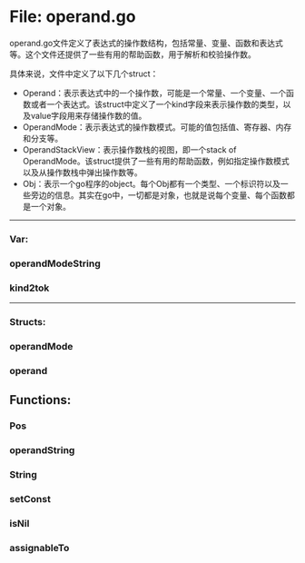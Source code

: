 # File: operand.go

operand.go文件定义了表达式的操作数结构，包括常量、变量、函数和表达式等。这个文件还提供了一些有用的帮助函数，用于解析和校验操作数。

具体来说，文件中定义了以下几个struct：

- Operand：表示表达式中的一个操作数，可能是一个常量、一个变量、一个函数或者一个表达式。该struct中定义了一个kind字段来表示操作数的类型，以及value字段用来存储操作数的值。
- OperandMode：表示表达式的操作数模式。可能的值包括值、寄存器、内存和分支等。
- OperandStackView：表示操作数栈的视图，即一个stack of OperandMode。该struct提供了一些有用的帮助函数，例如指定操作数模式以及从操作数栈中弹出操作数等。
- Obj：表示一个go程序的object。每个Obj都有一个类型、一个标识符以及一些旁边的信息。其实在go中，一切都是对象，也就是说每个变量、每个函数都是一个对象。




---

### Var:

### operandModeString





### kind2tok








---

### Structs:

### operandMode





### operand





## Functions:

### Pos





### operandString





### String





### setConst





### isNil





### assignableTo





